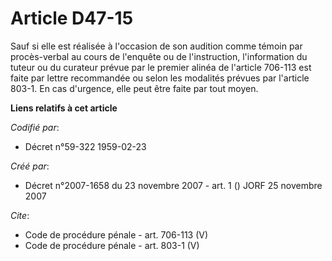 # Article D47-15

Sauf si elle est réalisée à l'occasion de son audition comme témoin par procès-verbal au cours de l'enquête ou de
l'instruction, l'information du tuteur ou du curateur prévue par le premier alinéa de l'article 706-113 est faite par lettre
recommandée ou selon les modalités prévues par l'article 803-1. En cas d'urgence, elle peut être faite par tout moyen.

**Liens relatifs à cet article**

_Codifié par_:

  - Décret n°59-322 1959-02-23

_Créé par_:

  - Décret n°2007-1658 du 23 novembre 2007 - art. 1 () JORF 25 novembre 2007

_Cite_:

  - Code de procédure pénale - art. 706-113 (V)
  - Code de procédure pénale - art. 803-1 (V)
